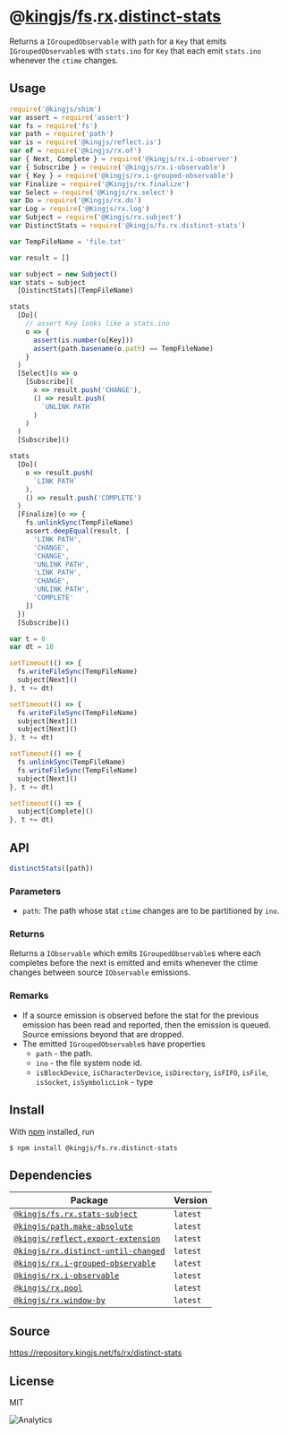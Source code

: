 # @[kingjs][@kingjs]/[fs][ns0].[rx][ns1].[distinct-stats][ns2]
Returns a `IGroupedObservable` with `path` for a `Key`  that emits `IGroupedObservable`s with `stats.ino` for `Key` that each emit `stats.ino` whenever the `ctime` changes.
## Usage
```js
require('@kingjs/shim')
var assert = require('assert')
var fs = require('fs')
var path = require('path')
var is = require('@kingjs/reflect.is')
var of = require('@kingjs/rx.of')
var { Next, Complete } = require('@kingjs/rx.i-observer')
var { Subscribe } = require('@kingjs/rx.i-observable')
var { Key } = require('@kingjs/rx.i-grouped-observable')
var Finalize = require('@Kingjs/rx.finalize')
var Select = require('@Kingjs/rx.select')
var Do = require('@Kingjs/rx.do')
var Log = require('@Kingjs/rx.log')
var Subject = require('@Kingjs/rx.subject')
var DistinctStats = require('@kingjs/fs.rx.distinct-stats')

var TempFileName = 'file.txt'

var result = []

var subject = new Subject()
var stats = subject
  [DistinctStats](TempFileName)

stats
  [Do](
    // assert Key looks like a stats.ino
    o => {
      assert(is.number(o[Key]))
      assert(path.basename(o.path) == TempFileName)
    }
  )
  [Select](o => o
    [Subscribe](
      x => result.push('CHANGE'),
      () => result.push(
        `UNLINK PATH`
      )
    )
  )
  [Subscribe]()

stats
  [Do](
    o => result.push(
      `LINK PATH`
    ),
    () => result.push('COMPLETE')
  )
  [Finalize](o => {
    fs.unlinkSync(TempFileName)
    assert.deepEqual(result, [ 
      'LINK PATH',
      'CHANGE',
      'CHANGE',
      'UNLINK PATH',
      'LINK PATH',
      'CHANGE',
      'UNLINK PATH',
      'COMPLETE' 
    ])
  })
  [Subscribe]()

var t = 0
var dt = 10

setTimeout(() => {
  fs.writeFileSync(TempFileName)
  subject[Next]()
}, t += dt)

setTimeout(() => {
  fs.writeFileSync(TempFileName)
  subject[Next]()
  subject[Next]()
}, t += dt)

setTimeout(() => {
  fs.unlinkSync(TempFileName)
  fs.writeFileSync(TempFileName)
  subject[Next]()
}, t += dt)

setTimeout(() => {
  subject[Complete]()
}, t += dt)
```

## API
```ts
distinctStats([path])
```

### Parameters
- `path`: The path whose stat `ctime` changes are to be  partitioned by `ino`.
### Returns
Returns a `IObservable` which emits `IGroupedObservable`s where each completes before the next is emitted and emits whenever the ctime changes between source `IObservable` emissions.
### Remarks
 - If a source emission is observed before the stat for the previous emission has been read and reported, then the emission is queued. Source emissions beyond that are dropped.
 - The emitted `IGroupedObservable`s have properties
   - `path` - the path.
   - `ino` - the file system node id.
   - `isBlockDevice`, `isCharacterDevice`, `isDirectory`,  `isFIFO`, `isFile`, `isSocket`, `isSymbolicLink` - type

## Install
With [npm](https://npmjs.org/) installed, run
```
$ npm install @kingjs/fs.rx.distinct-stats
```
## Dependencies
|Package|Version|
|---|---|
|[`@kingjs/fs.rx.stats-subject`](https://www.npmjs.com/package/@kingjs/fs.rx.stats-subject)|`latest`|
|[`@kingjs/path.make-absolute`](https://www.npmjs.com/package/@kingjs/path.make-absolute)|`latest`|
|[`@kingjs/reflect.export-extension`](https://www.npmjs.com/package/@kingjs/reflect.export-extension)|`latest`|
|[`@kingjs/rx.distinct-until-changed`](https://www.npmjs.com/package/@kingjs/rx.distinct-until-changed)|`latest`|
|[`@kingjs/rx.i-grouped-observable`](https://www.npmjs.com/package/@kingjs/rx.i-grouped-observable)|`latest`|
|[`@kingjs/rx.i-observable`](https://www.npmjs.com/package/@kingjs/rx.i-observable)|`latest`|
|[`@kingjs/rx.pool`](https://www.npmjs.com/package/@kingjs/rx.pool)|`latest`|
|[`@kingjs/rx.window-by`](https://www.npmjs.com/package/@kingjs/rx.window-by)|`latest`|
## Source
https://repository.kingjs.net/fs/rx/distinct-stats
## License
MIT

![Analytics](https://analytics.kingjs.net/fs/rx/distinct-stats)

[@kingjs]: https://www.npmjs.com/package/kingjs
[ns0]: https://www.npmjs.com/package/@kingjs/fs
[ns1]: https://www.npmjs.com/package/@kingjs/fs.rx
[ns2]: https://www.npmjs.com/package/@kingjs/fs.rx.distinct-stats
